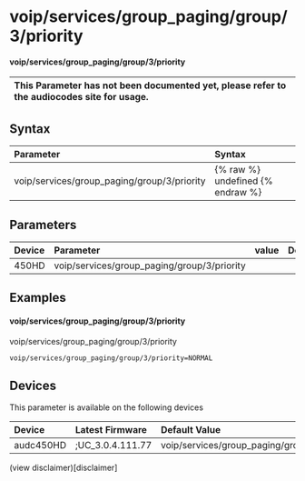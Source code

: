﻿---
description: voip/services/group_paging/group/3/priority
search: false
---

# voip/services/group_paging/group/3/priority

#### voip/services/group_paging/group/3/priority


| This Parameter has not been documented yet, please refer to the audiocodes site for usage.  |
| :--- |

## Syntax
| Parameter | Syntax |
| :--- | :--- |
|voip/services/group_paging/group/3/priority | {% raw %} undefined {% endraw %} |

## Parameters
|Device|Parameter|value|Description|
|:---|:---|:---|:---|
| 450HD | voip/services/group_paging/group/3/priority |  |  |

## Examples
#### voip/services/group_paging/group/3/priority

voip/services/group_paging/group/3/priority

```
voip/services/group_paging/group/3/priority=NORMAL
```

## Devices
This parameter is available on the following devices

| Device | Latest Firmware | Default Value |
|:---|:---|:---|
| audc450HD | ;UC_3.0.4.111.77 | voip/services/group_paging/group/3/priority=NORMAL 

(view disclaimer)[disclaimer]
